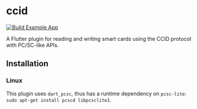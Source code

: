 # ccid

[![Build Example App](https://github.com/nfcim/ccid/actions/workflows/example-app.yaml/badge.svg)](https://github.com/nfcim/ccid/actions/workflows/example-app.yaml)

A Flutter plugin for reading and writing smart cards using the CCID protocol with PC/SC-like APIs.

## Installation


### Linux

This plugin uses `dart_pcsc`, thus has a runtime dependency on `pcsc-lite`: `sudo apt-get install pcscd libpcsclite1`.
